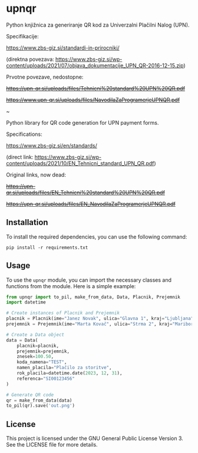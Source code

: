 # upnqr

Python knjižnica za generiranje QR kod za Univerzalni Plačilni Nalog (UPN).

Specifikacije:

https://www.zbs-giz.si/standardi-in-prirocniki/

(direktna povezava: https://www.zbs-giz.si/wp-content/uploads/2021/07/objava_dokumentacije_UPN_QR-2016-12-15.zip)

Prvotne povezave, nedostopne:

~~https://upn-qr.si/uploads/files/Tehnicni%20standard%20UPN%20QR.pdf~~

~~https://www.upn-qr.si/uploads/files/NavodilaZaProgramerjeUPNQR.pdf~~


~

Python library for QR code generation for UPN payment forms.

Specifications:

https://www.zbs-giz.si/en/standards/

(direct link: https://www.zbs-giz.si/wp-content/uploads/2021/10/EN_Tehnicni_standard_UPN_QR.pdf)

Original links, now dead:

~~https://upn-qr.si/uploads/files/EN_Tehnicni%20standard%20UPN%20QR.pdf~~

~~https://upn-qr.si/uploads/files/EN_NavodilaZaProgramerjeUPNQR.pdf~~

## Installation
To install the required dependencies, you can use the following command:

```
pip install -r requirements.txt
```

## Usage
To use the `upnqr` module, you can import the necessary classes and functions from the module. Here is a simple example:

```python
from upnqr import to_pil, make_from_data, Data, Placnik, Prejemnik
import datetime

# Create instances of Placnik and Prejemnik
placnik = Placnik(ime="Janez Novak", ulica="Glavna 1", kraj="Ljubljana")
prejemnik = Prejemnik(ime="Marta Kovač", ulica="Strma 2", kraj="Maribor", iban="SI56012345678901234")

# Create a Data object
data = Data(
    placnik=placnik,
    prejemnik=prejemnik,
    znesek=100.50,
    koda_namena="TEST",
    namen_placila="Plačilo za storitve",
    rok_placila=datetime.date(2023, 12, 31),
    referenca="SI00123456"
)

# Generate QR code
qr = make_from_data(data)
to_pil(qr).save('out.png')
```

## License
This project is licensed under the GNU General Public License Version 3. See the LICENSE file for more details.
